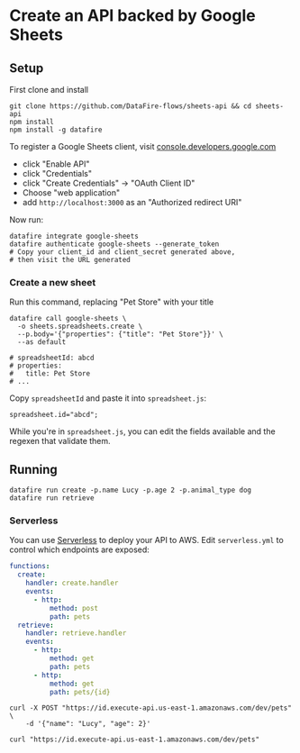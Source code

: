 # Create an API backed by Google Sheets

## Setup
First clone and install
```
git clone https://github.com/DataFire-flows/sheets-api && cd sheets-api
npm install
npm install -g datafire
```

To register a Google Sheets client, visit
[console.developers.google.com](https://console.developers.google.com/apis/api/sheets.googleapis.com/overview)
* click "Enable API"
* click "Credentials"
* click "Create Credentials" -> "OAuth Client ID"
* Choose "web application"
* add `http://localhost:3000` as an "Authorized redirect URI"

Now run:
```
datafire integrate google-sheets
datafire authenticate google-sheets --generate_token
# Copy your client_id and client_secret generated above,
# then visit the URL generated
```

### Create a new sheet
Run this command, replacing "Pet Store" with your title
```
datafire call google-sheets \
  -o sheets.spreadsheets.create \
  --p.body='{"properties": {"title": "Pet Store"}}' \
  --as default

# spreadsheetId: abcd
# properties:
#   title: Pet Store
# ...
```

Copy `spreadsheetId` and paste it into `spreadsheet.js`:

```
spreadsheet.id="abcd";
```

While you're in `spreadsheet.js`, you can edit the fields available and the
regexen that validate them.

## Running
```
datafire run create -p.name Lucy -p.age 2 -p.animal_type dog
datafire run retrieve
```

### Serverless
You can use [Serverless](https://github.com/serverless/serverless) to
deploy your API to AWS. Edit `serverless.yml` to control which endpoints
are exposed:

```yaml 
functions:
  create:
    handler: create.handler
    events:
      - http:
          method: post
          path: pets
  retrieve:
    handler: retrieve.handler
    events:
      - http:
          method: get
          path: pets
      - http:
          method: get
          path: pets/{id}
```


```
curl -X POST "https://id.execute-api.us-east-1.amazonaws.com/dev/pets" \
    -d '{"name": "Lucy", "age": 2}'
    
curl "https://id.execute-api.us-east-1.amazonaws.com/dev/pets"
```
